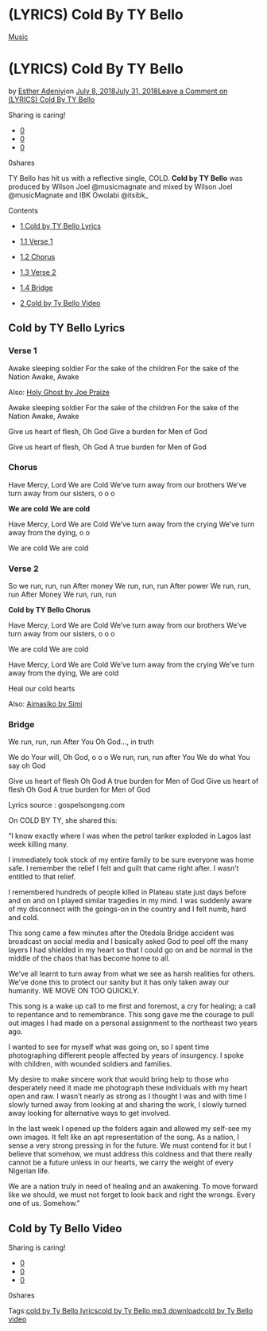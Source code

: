 # (LYRICS) Cold By TY Bello

[Music](https://estheradeniyi.com/category/music/)
# (LYRICS) Cold By TY Bello

by [Esther Adeniyi](https://estheradeniyi.com/author/esther-adeniyi/)on [July 8, 2018July 31, 2018](https://estheradeniyi.com/download-cold-ty-bello-lyrics/)[Leave a Comment on (LYRICS) Cold By TY Bello](https://estheradeniyi.com/download-cold-ty-bello-lyrics/#respond)

Sharing is caring!

- [0](https://www.facebook.com/sharer/sharer.php?u=https%3A%2F%2Festheradeniyi.com%2Fdownload-cold-ty-bello-lyrics%2F&amp;t=%28LYRICS%29%20Cold%20By%20TY%20Bello)
- [0](https://twitter.com/intent/tweet?text=%28LYRICS%29%20Cold%20By%20TY%20Bello&amp;url=https%3A%2F%2Festheradeniyi.com%2Fdownload-cold-ty-bello-lyrics%2F)
- [0](#)

0shares

TY Bello has hit us with a reflective single, COLD. **Cold by TY Bello** was produced by Wilson Joel @musicmagnate and mixed by Wilson Joel @musicMagnate and IBK Owolabi @itsibk_

Contents

- [1 Cold by TY Bello Lyrics](#Cold_by_TY_Bello_Lyrics)
- [1.1 Verse 1](#Verse_1)
- [1.2 Chorus](#Chorus)
- [1.3 Verse 2](#Verse_2)
- [1.4 Bridge](#Bridge)

- [2 Cold by Ty Bello Video](#Cold_by_Ty_Bello_Video)

## Cold by TY Bello Lyrics

### Verse 1

Awake sleeping soldier
 For the sake of the children
 For the sake of the Nation
 Awake, Awake

Also: [Holy Ghost by Joe Praize](https://estheradeniyi.com/download-holy-ghost-by-joe-praize-lyrics/)

Awake sleeping soldier
 For the sake of the children
 For the sake of the Nation
 Awake, Awake

Give us heart of flesh, Oh God
 Give a burden for Men of God

Give us heart of flesh, Oh God
 A true burden for Men of God

### Chorus

Have Mercy, Lord
 We are Cold
 We&#x2019;ve turn away from our brothers
 We&#x2019;ve turn away from our sisters, o o o

**We are cold**
**We are cold**

Have Mercy, Lord
 We are Cold
 We&#x2019;ve turn away from the crying
 We&#x2019;ve turn away from the dying, o o

We are cold
 We are cold

### Verse 2

So we run, run, run
 After money
 We run, run, run
 After power
 We run, run, run
 After Money
 We run, run, run

**Cold by TY Bello Chorus**

Have Mercy, Lord
 We are Cold
 We&#x2019;ve turn away from our brothers
 We&#x2019;ve turn away from our sisters, o o o

We are cold
 We are cold

Have Mercy, Lord
 We are Cold
 We&#x2019;ve turn away from the crying
 We&#x2019;ve turn away from the dying,
 We are cold

Heal our cold hearts

Also: [Aimasiko by Simi](https://estheradeniyi.com/aimasiko-by-simi-video-lyrics-and-free-mp3-video/)

### Bridge

We run, run, run
 After You Oh God&#x2026;, in truth

We do Your will, Oh God, o o o
 We run, run, run after You
 We do what You say oh God

Give us heart of flesh Oh God
 A true burden for Men of God
 Give us heart of flesh Oh God
 A true burden for Men of God

Lyrics source : gospelsongsng.com

On COLD BY TY, she shared this:

&#x201C;I know exactly where I was when the petrol tanker exploded in Lagos last week killing many.

I immediately took stock of my entire family to be sure everyone was home safe. I remember the relief I felt and guilt that came right after. I wasn&#x2019;t entitled to that relief.

I remembered hundreds of people killed in Plateau state just days before and on and on I played similar tragedies in my mind. I was suddenly aware of my disconnect with the goings-on in the country and I felt numb, hard and cold.

This song came a few minutes after the Otedola Bridge accident was broadcast on social media and I basically asked God to peel off the many layers I had shielded in my heart so that I could go on and be normal in the middle of the chaos that has become home to all.

We&#x2019;ve all learnt to turn away from what we see as harsh realities for others. We&#x2019;ve done this to protect our sanity but it has only taken away our humanity. WE MOVE ON TOO QUICKLY.

This song is a wake up call to me first and foremost, a cry for healing; a call to repentance and to remembrance. This song gave me the courage to pull out images I had made on a personal assignment to the northeast two years ago.

I wanted to see for myself what was going on, so I spent time photographing different people affected by years of insurgency. I spoke with children, with wounded soldiers and families.

My desire to make sincere work that would bring help to those who desperately need it made me photograph these individuals with my heart open and raw. I wasn&#x2019;t nearly as strong as I thought I was and with time I slowly turned away from looking at and sharing the work, I slowly turned away looking for alternative ways to get involved.

In the last week I opened up the folders again and allowed my self-see my own images. It felt like an apt representation of the song. As a nation, I sense a very strong pressing in for the future. We must contend for it but I believe that somehow, we must address this coldness and that there really cannot be a future unless in our hearts, we carry the weight of every Nigerian life.

We are a nation truly in need of healing and an awakening. To move forward like we should, we must not forget to look back and right the wrongs. Every one of us. Somehow.&#x201D;

## Cold by Ty Bello Video

Sharing is caring!

- [0](https://www.facebook.com/sharer/sharer.php?u=https%3A%2F%2Festheradeniyi.com%2Fdownload-cold-ty-bello-lyrics%2F&amp;t=%28LYRICS%29%20Cold%20By%20TY%20Bello)
- [0](https://twitter.com/intent/tweet?text=%28LYRICS%29%20Cold%20By%20TY%20Bello&amp;url=https%3A%2F%2Festheradeniyi.com%2Fdownload-cold-ty-bello-lyrics%2F)
- [0](#)

0shares

Tags:[cold by Ty Bello lyrics](https://estheradeniyi.com/tag/cold-by-ty-bello-lyrics/)[cold by Ty Bello mp3 download](https://estheradeniyi.com/tag/cold-by-ty-bello-mp3-download/)[cold by Ty Bello video](https://estheradeniyi.com/tag/cold-by-ty-bello-video/)